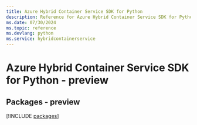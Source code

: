```yaml
---
title: Azure Hybrid Container Service SDK for Python
description: Reference for Azure Hybrid Container Service SDK for Python
ms.date: 07/30/2024
ms.topic: reference
ms.devlang: python
ms.service: hybridcontainerservice
---
```

# Azure Hybrid Container Service SDK for Python - preview
## Packages - preview
[!INCLUDE [packages](hybrid-container-service-index.md)]